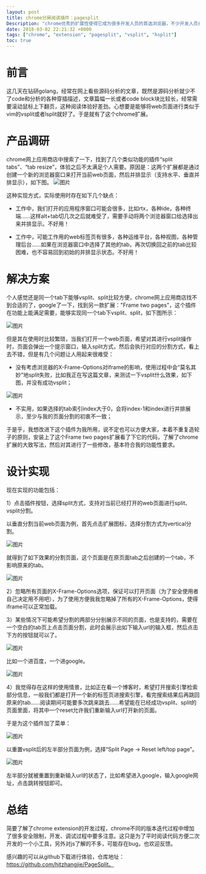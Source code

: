 ```yaml
---
layout: post
title: chrome分屏阅读插件：pagesplit
Description: "chrome优秀的扩展性使得它成为很多开发人员的首选浏览器，不少开发人员在使用Vim或者IDE阅读源码时，都存在vsplit/hsplit分屏的习惯，那么在通过浏览器浏览网络上的代码或者页面时，如何在浏览器页面中实现类似Vim的分屏功能呢？本文结合作者的个人项目pagesplit来介绍下如何开发一个chrome分屏阅读插件。"
date: 2018-03-02 22:21:32 +0800
tags: ["chrome", "extension", "pagesplit", "vsplit", "hsplit"]
toc: true
---
```


# 前言

这几天在钻研golang，经常在网上看些源码分析的文章，既然是源码分析就少不了code和分析的各种穿插描述，文章篇幅一长或者code block块比较长，经常需要滚动鼠标上下翻页，这种阅读体验好差劲。心想要是能够将web页面进行类似于vim的vsplit或者lsplit就好了。于是就有了这个chrome扩展。

# 产品调研

chrome网上应用商店中搜索了一下，找到了几个类似功能的插件“split tabs”、“tab resize”，体验之后不太满足个人需要。原因是：这两个扩展都是通过创建一个新的浏览器窗口来打开当前web页面，然后并排显示（支持水平、垂直并排显示），如下图。
 ![图片](assets/pagesplit/dGcBAAAAAAAA&bo=hAMzAoQDMwIDMBU!.png)

这种实现方式，实际使用时存在如下几个缺点：

-   工作中，我们打开的应用程序窗口可能会很多，比如rtx，各种ide，各种终端……这样alt+tab切几次之后就难受了，需要手动将两个浏览器窗口给选择出来并排显示。不好用！

-   工作中，可能工作用的web标签页有很多，各种运维平台，各种视图，各种管理后台……如果在浏览器窗口中选择了其他的tab，再次切换回之前的tab比较困难，也不容易回到初始的并排显示状态。不好用！

# 解决方案

个人感觉还是同一个tab下能够vsplit、split比较方便，chrome网上应用商店找不到合适的了，google了一下，找到另一款扩展："Frame two pages"，这个插件在功能上能满足需要，能够实现同一个tab下vsplit、split，如下图所示：

![图片](assets/pagesplit/dPIAAAAAAAAA&bo=IAOAAoQD0AIDQJE!.png)

但是其在使用时比较繁琐，当我们打开一个web页面，希望对其进行vsplit操作时，页面会弹出一个提示窗口，输入split方式，然后会执行对应的分割方式，看上去不错，但是有几个问题让人用起来很难受：

-   没有考虑浏览器的X-Frame-Options对iframe的影响，使用过程中会“莫名其妙”地split失败，比如我正在写这篇文章，来测试一下vsplit什么效果，如下图，并没有成功vsplit；

![图片](assets/pagesplit/dGoBAAAAAAAA&bo=sQNFArEDRQIDIAU!.png)

-   不实用，如果选择的tab索引index大于0，会将index-1和index进行并排展示，至少与我的页面分割的初衷不一致；

于是乎，我想改进下这个插件为我所用，说不定也可以方便大家，本着不重复造轮子的原则，安装上了这个Frame two pages扩展看了下它的代码，了解了chrome扩展的大致写法，然后对其进行了一些修改，基本符合我的功能性要求。

# 设计实现

现在实现的功能包括：

1）点击插件按钮，选择split方式，支持对当前已经打开的web页面进行split、vsplit分割。

以垂直分割当前web页面为例，首先点击扩展图标，选择分割方式为vertical分割。

![图片](assets/pagesplit/dJEAAAAAAAAA&bo=XgJPAV4CTwEDEDU!.png)

就得到了如下效果的分割页面，这个页面是在原页面tab之后创建的一个tab，不影响原来的tab。

![图片](assets/pagesplit/dGgBAAAAAAAA&bo=hAPsAYQD7AEDIAU!.png)

2）忽略所有页面的X-Frame-Options选项，保证可以打开页面（为了安全使用者自己决定用不用吧），为了使用方便我我忽略掉了所有的X-Frame-Options，使得iframe可以正常加载。

3）某些情况下可能希望分割的两部分分别展示不同的页面，也是支持的，需要在一个空白的tab页上点击页面分割，此时会展示出如下输入url的输入框，然后点击下方的按钮就可以了。

![图片](assets/pagesplit/dGcBAAAAAAAA&bo=hAPrAYQD6wEDEDU!.png)

比如一个进百度，一个进google。

![图片](assets/pagesplit/dHMAAAAAAAAA&bo=hAPnAYQD5wEDEDU!.png)

4）我觉得存在这样的使用情景，比如正在看一个博客时，希望打开搜索引擎检索部分信息，一般我们都是打开一个新的标签页进搜索引擎，看完搜索结果后再跳回原来的tab……阅读期间可能要多次跳来跳去……希望能在已经成功vsplit、split的页面里面，将其中一个reset允许我们重新输入url打开新的页面。

于是为这个插件加了菜单：

![图片](assets/pagesplit/dFYBAAAAAAAA&bo=hAPKAYQDygEDIAU!.png)

以重置vsplit后的左半部分页面为例，选择“Split Page -> Reset left/top page”。

![图片](assets/pagesplit/dJEAAAAAAAAA&bo=hAO2AYQDtgEDIAU!.png)

左半部分就被重置到重新输入url的状态了，比如希望进入google，输入google网址，点击跳转按钮即可。

# 总结

简要了解了chrome extension的开发过程，chrome不同的版本迭代过程中增加了很多安全限制，开发、调试过程中要多注意。这只是为了平时阅读代码方便二次开发的一个小工具，另外对js了解的不多，可能存在bug，也欢迎反馈。

感兴趣的可以从github下载进行体验，仓库地址：https://github.com/hitzhangjie/PageSplit。